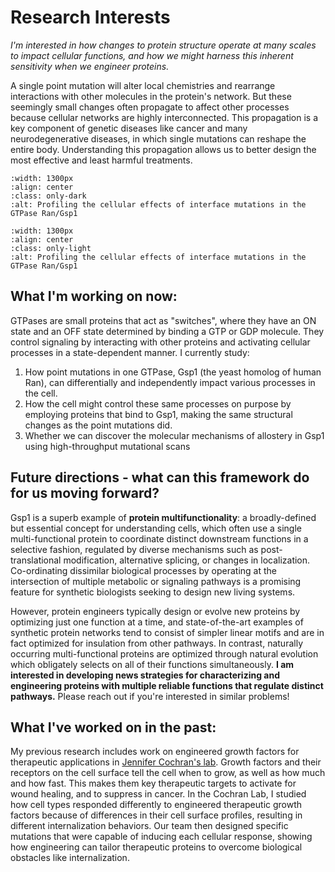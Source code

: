 # Research Interests

_I'm interested in how changes to protein structure operate at many scales to impact cellular functions, and how we might harness this inherent sensitivity when we engineer proteins._

A single point mutation will alter local chemistries and rearrange interactions with other molecules in the protein's network. But these seemingly small changes often propagate to affect other processes because cellular networks are highly interconnected. This propagation is a key component of genetic diseases like cancer and many neurodegenerative diseases, in which single mutations can reshape the entire body. Understanding this propagation allows us to better design the most effective and least harmful treatments.

```{image} ../images/propagation_dark.png
:width: 1300px
:align: center
:class: only-dark
:alt: Profiling the cellular effects of interface mutations in the GTPase Ran/Gsp1
```

```{image} ../images/propagation_light.png
:width: 1300px
:align: center
:class: only-light
:alt: Profiling the cellular effects of interface mutations in the GTPase Ran/Gsp1
```

## What I'm working on now:

GTPases are small proteins that act as "switches", where they have an ON state and an OFF state determined by binding a GTP or GDP molecule. They control signaling by interacting with other proteins and activating cellular processes in a state-dependent manner. I currently study:

1. How point mutations in one GTPase, Gsp1 (the yeast homolog of human Ran), can differentially and independently impact various processes in the cell.
2. How the cell might control these same processes on purpose by employing proteins that bind to Gsp1, making the same structural changes as the point mutations did.
3. Whether we can discover the molecular mechanisms of allostery in Gsp1 using high-throughput mutational scans 

## Future directions - what can this framework do for us moving forward?

Gsp1 is a superb example of __protein multifunctionality__: a broadly-defined but essential concept for understanding cells, which often use a single multi-functional protein to coordinate distinct downstream functions in a selective fashion, regulated by diverse mechanisms such as post-translational modification, alternative splicing, or changes in localization. Co-ordinating dissimilar biological processes by operating at the intersection of multiple metabolic or signaling pathways is a promising feature for synthetic biologists seeking to design new living systems.

However, protein engineers typically design or evolve new proteins by optimizing just one function at a time, and state-of-the-art examples of synthetic protein networks tend to consist of simpler linear motifs and are in fact optimized for insulation from other pathways. In contrast, naturally occurring multi-functional proteins are optimized through natural evolution which obligately selects on all of their functions simultaneously. __I am interested in developing news strategies for characterizing and engineering proteins with multiple reliable functions that regulate distinct pathways.__ Please reach out if you're interested in similar problems!

## What I've worked on in the past:

My previous research includes work on engineered growth factors for therapeutic applications in [Jennifer Cochran's lab](https://cochranlab.net/). Growth factors and their receptors on the cell surface tell the cell when to grow, as well as how much and how fast. This makes them key therapeutic targets to activate for wound healing, and to suppress in cancer. In the Cochran Lab, I studied how cell types responded differently to engineered therapeutic growth factors because of differences in their cell surface profiles, resulting in different internalization behaviors. Our team then designed specific mutations that were capable of inducing each cellular response, showing how engineering can tailor therapeutic proteins to overcome biological obstacles like internalization.

